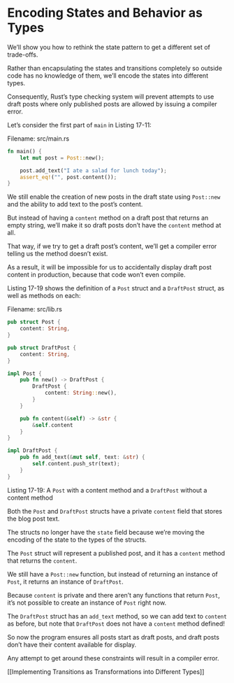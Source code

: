 # Encoding States and Behavior as Types

We’ll show you how to rethink the state pattern to get a different set of trade-offs.

Rather than encapsulating the states and transitions completely so outside code has no knowledge of them, we’ll encode the states into different types.

Consequently, Rust’s type checking system will prevent attempts to use draft posts where only published posts are allowed by issuing a compiler error.



Let’s consider the first part of `main` in Listing 17-11:

Filename: src/main.rs

```rust
fn main() {
    let mut post = Post::new();

    post.add_text("I ate a salad for lunch today");
    assert_eq!("", post.content());
}
```

We still enable the creation of new posts in the draft state using `Post::new` and the ability to add text to the post’s content.

But instead of having a `content` method on a draft post that returns an empty string, we’ll make it so draft posts don’t have the `content` method at all.

That way, if we try to get a draft post’s content, we’ll get a compiler error telling us the method doesn’t exist.

As a result, it will be impossible for us to accidentally display draft post content in production, because that code won’t even compile.

Listing 17-19 shows the definition of a `Post` struct and a `DraftPost` struct, as well as methods on each:

Filename: src/lib.rs

```rust
pub struct Post {
    content: String,
}

pub struct DraftPost {
    content: String,
}

impl Post {
    pub fn new() -> DraftPost {
        DraftPost {
            content: String::new(),
        }
    }

    pub fn content(&self) -> &str {
        &self.content
    }
}

impl DraftPost {
    pub fn add_text(&mut self, text: &str) {
        self.content.push_str(text);
    }
}
```

Listing 17-19: A `Post` with a content method and a `DraftPost` without a content method

Both the `Post` and `DraftPost` structs have a private `content` field that stores the blog post text.

The structs no longer have the `state` field because we’re moving the encoding of the state to the types of the structs.

The `Post` struct will represent a published post, and it has a `content` method that returns the `content`.



We still have a `Post::new` function, but instead of returning an instance of `Post`, it returns an instance of `DraftPost`.

Because `content` is private and there aren’t any functions that return `Post`, it’s not possible to create an instance of `Post` right now.



The `DraftPost` struct has an `add_text` method, so we can add text to `content` as before, but note that `DraftPost` does not have a `content` method defined! 

So now the program ensures all posts start as draft posts, and draft posts don’t have their content available for display.

Any attempt to get around these constraints will result in a compiler error.



[[Implementing Transitions as Transformations into Different Types]]
